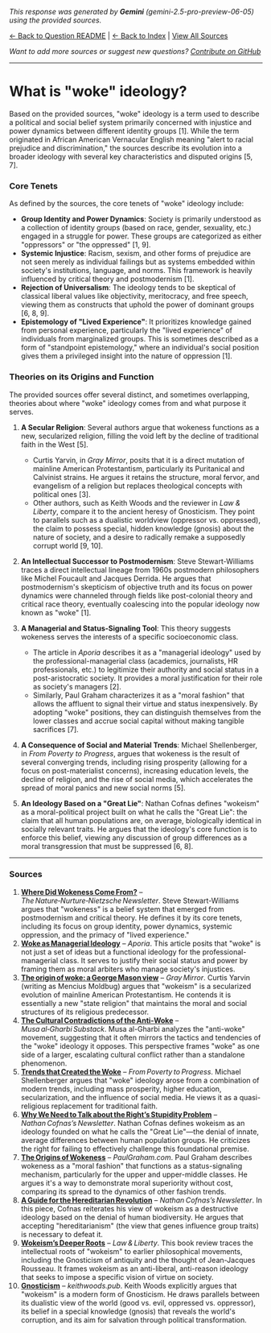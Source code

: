 <!-- 
Generated by: gemini
Model: gemini-2.5-pro-preview-06-05
Prompt type: sources
Tools enabled: False
Generated at: 2025-07-25T23:10:56.086002
-->

*This response was generated by **Gemini** (gemini-2.5-pro-preview-06-05) using the provided sources.*

[← Back to Question README](README.md) | [← Back to Index](../README.md) | [View All Sources](../allsources.md)

*Want to add more sources or suggest new questions? [Contribute on GitHub](https://github.com/justinwest/SuggestedSources)*

---

# What is "woke" ideology?

Based on the provided sources, "woke" ideology is a term used to describe a political and social belief system primarily concerned with injustice and power dynamics between different identity groups [1]. While the term originated in African American Vernacular English meaning "alert to racial prejudice and discrimination," the sources describe its evolution into a broader ideology with several key characteristics and disputed origins [5, 7].

### Core Tenets

As defined by the sources, the core tenets of "woke" ideology include:

*   **Group Identity and Power Dynamics**: Society is primarily understood as a collection of identity groups (based on race, gender, sexuality, etc.) engaged in a struggle for power. These groups are categorized as either "oppressors" or "the oppressed" [1, 9].
*   **Systemic Injustice**: Racism, sexism, and other forms of prejudice are not seen merely as individual failings but as systems embedded within society's institutions, language, and norms. This framework is heavily influenced by critical theory and postmodernism [1].
*   **Rejection of Universalism**: The ideology tends to be skeptical of classical liberal values like objectivity, meritocracy, and free speech, viewing them as constructs that uphold the power of dominant groups [6, 8, 9].
*   **Epistemology of "Lived Experience"**: It prioritizes knowledge gained from personal experience, particularly the "lived experience" of individuals from marginalized groups. This is sometimes described as a form of "standpoint epistemology," where an individual's social position gives them a privileged insight into the nature of oppression [1].

### Theories on its Origins and Function

The provided sources offer several distinct, and sometimes overlapping, theories about where "woke" ideology comes from and what purpose it serves.

1.  **A Secular Religion**: Several authors argue that wokeness functions as a new, secularized religion, filling the void left by the decline of traditional faith in the West [5].
    *   Curtis Yarvin, in *Gray Mirror*, posits that it is a direct mutation of mainline American Protestantism, particularly its Puritanical and Calvinist strains. He argues it retains the structure, moral fervor, and evangelism of a religion but replaces theological concepts with political ones [3].
    *   Other authors, such as Keith Woods and the reviewer in *Law & Liberty*, compare it to the ancient heresy of Gnosticism. They point to parallels such as a dualistic worldview (oppressor vs. oppressed), the claim to possess special, hidden knowledge (gnosis) about the nature of society, and a desire to radically remake a supposedly corrupt world [9, 10].

2.  **An Intellectual Successor to Postmodernism**: Steve Stewart-Williams traces a direct intellectual lineage from 1960s postmodern philosophers like Michel Foucault and Jacques Derrida. He argues that postmodernism's skepticism of objective truth and its focus on power dynamics were channeled through fields like post-colonial theory and critical race theory, eventually coalescing into the popular ideology now known as "woke" [1].

3.  **A Managerial and Status-Signaling Tool**: This theory suggests wokeness serves the interests of a specific socioeconomic class.
    *   The article in *Aporia* describes it as a "managerial ideology" used by the professional-managerial class (academics, journalists, HR professionals, etc.) to legitimize their authority and social status in a post-aristocratic society. It provides a moral justification for their role as society's managers [2].
    *   Similarly, Paul Graham characterizes it as a "moral fashion" that allows the affluent to signal their virtue and status inexpensively. By adopting "woke" positions, they can distinguish themselves from the lower classes and accrue social capital without making tangible sacrifices [7].

4.  **A Consequence of Social and Material Trends**: Michael Shellenberger, in *From Poverty to Progress*, argues that wokeness is the result of several converging trends, including rising prosperity (allowing for a focus on post-materialist concerns), increasing education levels, the decline of religion, and the rise of social media, which accelerates the spread of moral panics and new social norms [5].

5.  **An Ideology Based on a "Great Lie"**: Nathan Cofnas defines "wokeism" as a moral-political project built on what he calls the "Great Lie": the claim that all human populations are, on average, biologically identical in socially relevant traits. He argues that the ideology's core function is to enforce this belief, viewing any discussion of group differences as a moral transgression that must be suppressed [6, 8].

---

### Sources

1.  **[Where Did Wokeness Come From?](https://www.stevestewartwilliams.com/p/where-did-wokeness-come-from)** – *The Nature‑Nurture‑Nietzsche Newsletter*. Steve Stewart-Williams argues that "wokeness" is a belief system that emerged from postmodernism and critical theory. He defines it by its core tenets, including its focus on group identity, power dynamics, systemic oppression, and the primacy of "lived experience."
2.  **[Woke as Managerial Ideology](https://www.aporiamagazine.com/p/woke-as-managerial-ideology)** – *Aporia*. This article posits that "woke" is not just a set of ideas but a functional ideology for the professional-managerial class. It serves to justify their social status and power by framing them as moral arbiters who manage society's injustices.
3.  **[The origin of woke: a George Mason view](https://graymirror.substack.com/p/the-origin-of-woke-a-george-mason)** – *Gray Mirror*. Curtis Yarvin (writing as Mencius Moldbug) argues that "wokeism" is a secularized evolution of mainline American Protestantism. He contends it is essentially a new "state religion" that maintains the moral and social structures of its religious predecessor.
4.  **[The Cultural Contradictions of the Anti‑Woke](https://musaalgharbi.substack.com/p/the-cultural-contradictions-of-the)** – *Musa al‑Gharbi Substack*. Musa al-Gharbi analyzes the "anti-woke" movement, suggesting that it often mirrors the tactics and tendencies of the "woke" ideology it opposes. This perspective frames "woke" as one side of a larger, escalating cultural conflict rather than a standalone phenomenon.
5.  **[Trends that Created the Woke](https://frompovertytoprogress.substack.com/p/trends-that-created-the-woke)** – *From Poverty to Progress*. Michael Shellenberger argues that "woke" ideology arose from a combination of modern trends, including mass prosperity, higher education, secularization, and the influence of social media. He views it as a quasi-religious replacement for traditional faith.
6.  **[Why We Need to Talk about the Right’s Stupidity Problem](https://ncofnas.com/p/why-we-need-to-talk-about-the-rights)** – *Nathan Cofnas’s Newsletter*. Nathan Cofnas defines wokeism as an ideology founded on what he calls the "Great Lie"—the denial of innate, average differences between human population groups. He criticizes the right for failing to effectively challenge this foundational premise.
7.  **[The Origins of Wokeness](https://paulgraham.com/woke.html)** – *PaulGraham.com*. Paul Graham describes wokeness as a "moral fashion" that functions as a status-signaling mechanism, particularly for the upper and upper-middle classes. He argues it's a way to demonstrate moral superiority without cost, comparing its spread to the dynamics of other fashion trends.
8.  **[A Guide for the Hereditarian Revolution](https://ncofnas.com/p/a-guide-for-the-hereditarian-revolution)** – *Nathan Cofnas’s Newsletter*. In this piece, Cofnas reiterates his view of wokeism as a destructive ideology based on the denial of human biodiversity. He argues that accepting "hereditarianism" (the view that genes influence group traits) is necessary to defeat it.
9.  **[Wokeism’s Deeper Roots](https://lawliberty.org/book-review/wokeisms-deeper-roots)** – *Law & Liberty*. This book review traces the intellectual roots of "wokeism" to earlier philosophical movements, including the Gnosticism of antiquity and the thought of Jean-Jacques Rousseau. It frames wokeism as an anti-liberal, anti-reason ideology that seeks to impose a specific vision of virtue on society.
10. **[Gnosticism](https://keithwoods.pub/p/gnosticism)** – *keithwoods.pub*. Keith Woods explicitly argues that "wokeism" is a modern form of Gnosticism. He draws parallels between its dualistic view of the world (good vs. evil, oppressed vs. oppressor), its belief in a special knowledge (gnosis) that reveals the world's corruption, and its aim for salvation through political transformation.